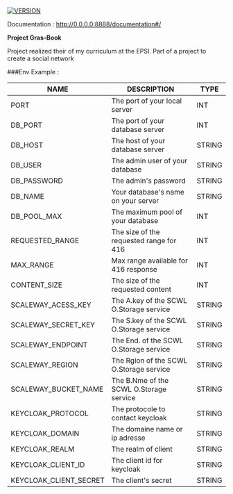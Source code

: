 [![VERSION](https://img.shields.io/static/v1?label=version&message=1.0.0&color=blue)]()

Documentation : http://0.0.0.0:8888/documentation#/

**Project Gras-Book**

Project realized their of my curriculum at the EPSI. Part of a project to create a social network

###Env Example :

| **NAME**               | **DESCRIPTION**                         | **TYPE** |
| ---------------------- | --------------------------------------- | -------- |
| PORT                   | The port of your local server           | INT      |
| DB_PORT                | The port of your database server        | INT      |
| DB_HOST                | The host of your database server        | STRING   |
| DB_USER                | The admin user of your database         | STRING   |
| DB_PASSWORD            | The admin's password                    | STRING   |
| DB_NAME                | Your database's name on your server     | STRING   |
| DB_POOL_MAX            | The maximum pool of your database       | INT      |
| REQUESTED_RANGE        | The size of the requested range for 416 | INT      |
| MAX_RANGE              | Max range available for 416 response    | INT      |
| CONTENT_SIZE           | The size of the requested content       | INT      |
| SCALEWAY_ACESS_KEY     | The A.key of the SCWL O.Storage service | STRING   |
| SCALEWAY_SECRET_KEY    | The S.key of the SCWL O.Storage service | STRING   |
| SCALEWAY_ENDPOINT      | The End. of the SCWL O.Storage service  | STRING   |
| SCALEWAY_REGION        | The Rgion of the SCWL O.Storage service | STRING   |
| SCALEWAY_BUCKET_NAME   | The B.Nme of the SCWL O.Storage service | STRING   |
| KEYCLOAK_PROTOCOL      | The protocole to contact keycloak       | STRING   |
| KEYCLOAK_DOMAIN        | The domaine name or ip adresse          | STRING   |
| KEYCLOAK_REALM         | The realm of client                     | STRING   |
| KEYCLOAK_CLIENT_ID     | The client id for keycloak              | STRING   |
| KEYCLOAK_CLIENT_SECRET | The client's secret                     | STRING   |
